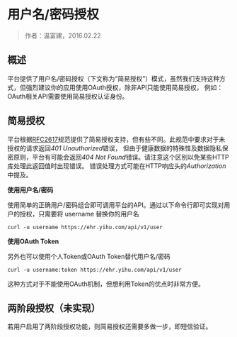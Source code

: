 用户名/密码授权
====================

> 作者：温富建，2016.02.22

概述
---------------------

平台提供了用户名/密码授权（下文称为“简易授权”）模式，虽然我们支持这种方式，但强烈建议你的应用使用OAuth授权，除非API只能使用简易授权，
例如：OAuth相关API需要使用简易授权认证身份。

简易授权
---------------------

平台根据[RFC2617](http://www.ietf.org/rfc/rfc2617.txt)规范提供了简易授权支持，但有些不同。此规范中要求对于未授权的请求返回*401 Unauthorized*错误，
但由于健康数据的特殊性及数据隐私保密原则，平台有可能会返回*404 Not Found*错误。请注意这个区别以免某些HTTP库处理此返回值时出现错误。
错误处理方式可能在HTTP响应头的*Authorization*中提及。

**使用用户名/密码**

使用简单的正确用户/密码组合即可调用平台的API。通过以下命令行即可实现对用户的授权，只需要将 username 替换你的用户名

	curl -u username https://ehr.yihu.com/api/v1/user
	
**使用OAuth Token**

另外也可以使用个人Token或OAuth Token替代用户名/密码

	curl -u username:token https://ehr.yihu.com/api/v1/user
	
这种方式对于不能使用OAuth机制，但想利用Token的优点时非常方便。

两阶段授权（未实现）
---------------------

若用户启用了两阶段授权功能，则简易授权还需要多做一步，即短信验证。